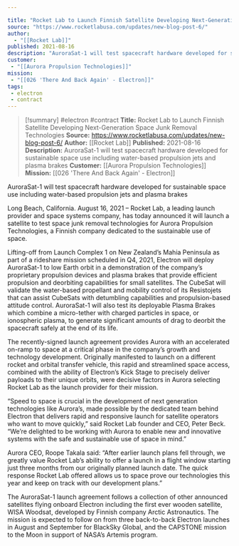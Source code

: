 ```yaml
---

title: "Rocket Lab to Launch Finnish Satellite Developing Next-Generation Space Junk Removal Technologies "
source: "https://www.rocketlabusa.com/updates/new-blog-post-6/"
author:
  - "[[Rocket Lab]]"
published: 2021-08-16
description: "AuroraSat-1 will test spacecraft hardware developed for sustainable space use including water-based propulsion jets and plasma brakes"
customer:
 - "[[Aurora Propulsion Technologies]]"
mission:
 - "[[026 'There And Back Again' - Electron]]"
tags:
 - electron
 - contract
---
```

>[!summary]
#electron #contract
**Title:** Rocket Lab to Launch Finnish Satellite Developing Next-Generation Space Junk Removal Technologies 
**Source:** https://www.rocketlabusa.com/updates/new-blog-post-6/
**Author:** [[Rocket Lab]]
**Published:** 2021-08-16
**Description:** AuroraSat-1 will test spacecraft hardware developed for sustainable space use including water-based propulsion jets and plasma brakes
**Customer:** [[Aurora Propulsion Technologies]]
**Mission:** [[026 'There And Back Again' - Electron]]

AuroraSat-1 will test spacecraft hardware developed for sustainable space use including water-based propulsion jets and plasma brakes

Long Beach, California. August 16, 2021 – Rocket Lab, a leading launch provider and space systems company, has today announced it will launch a satellite to test space junk removal technologies for Aurora Propulsion Technologies, a Finnish company dedicated to the sustainable use of space.

Lifting-off from Launch Complex 1 on New Zealand’s Mahia Peninsula as part of a rideshare mission scheduled in Q4, 2021, Electron will deploy AuroraSat-1 to low Earth orbit in a demonstration of the company’s proprietary propulsion devices and plasma brakes that provide efficient propulsion and deorbiting capabilities for small satellites. The CubeSat will validate the water-based propellant and mobility control of its Resistojets that can assist CubeSats with detumbling capabilities and propulsion-based attitude control. AuroraSat-1 will also test its deployable Plasma Brakes which combine a micro-tether with charged particles in space, or ionospheric plasma, to generate significant amounts of drag to deorbit the spacecraft safely at the end of its life.

The recently-signed launch agreement provides Aurora with an accelerated on-ramp to space at a critical phase in the company’s growth and technology development. Originally manifested to launch on a different rocket and orbital transfer vehicle, this rapid and streamlined space access, combined with the ability of Electron’s Kick Stage to precisely deliver payloads to their unique orbits, were decisive factors in Aurora selecting Rocket Lab as the launch provider for their mission.

“Speed to space is crucial in the development of next generation technologies like Aurora’s, made possible by the dedicated team behind Electron that delivers rapid and responsive launch for satellite operators who want to move quickly,” said Rocket Lab founder and CEO, Peter Beck. “We’re delighted to be working with Aurora to enable new and innovative systems with the safe and sustainable use of space in mind.”

Aurora CEO, Roope Takala said: “After earlier launch plans fell through, we greatly value Rocket Lab’s ability to offer a launch in a flight window starting just three months from our originally planned launch date. The quick response Rocket Lab offered allows us to space prove our technologies this year and keep on track with our development plans.”

The AuroraSat-1 launch agreement follows a collection of other announced satellites flying onboard Electron including the first ever wooden satellite, WISA Woodsat, developed by Finnish company Arctic Astronautics. The mission is expected to follow on from three back-to-back Electron launches in August and September for BlackSky Global, and the CAPSTONE mission to the Moon in support of NASA’s Artemis program.